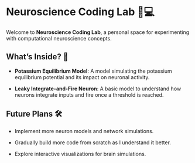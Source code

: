 # Neuroscience Coding Lab 🧠💻

Welcome to **Neuroscience Coding Lab**, a personal space for experimenting with computational neuroscience concepts. 

## What’s Inside? 🚀

- **Potassium Equilibrium Model**: A model simulating the potassium equilibrium potential and its impact on neuronal activity.
  
- **Leaky Integrate-and-Fire Neuron**: A basic model to understand how neurons integrate inputs and fire once a threshold is reached.

## Future Plans 🛠️

- Implement more neuron models and network simulations.

- Gradually build more code from scratch as I understand it better.

- Explore interactive visualizations for brain simulations.
